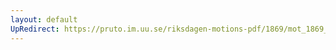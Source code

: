 ```yaml
---
layout: default
UpRedirect: https://pruto.im.uu.se/riksdagen-motions-pdf/1869/mot_1869__ak__32/mot_1869__ak__32-001.pdf
---
```

